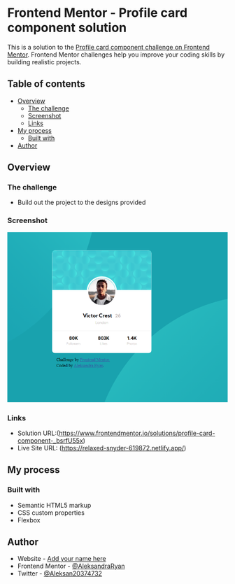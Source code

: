 # Frontend Mentor - Profile card component solution

This is a solution to the [Profile card component challenge on Frontend Mentor](https://www.frontendmentor.io/challenges/profile-card-component-cfArpWshJ). Frontend Mentor challenges help you improve your coding skills by building realistic projects.

## Table of contents

- [Overview](#overview)
  - [The challenge](#the-challenge)
  - [Screenshot](#screenshot)
  - [Links](#links)
- [My process](#my-process)
  - [Built with](#built-with)
- [Author](#author)

## Overview

### The challenge

- Build out the project to the designs provided

### Screenshot

![](/images/profile-card.PNG)

### Links

- Solution URL:(https://www.frontendmentor.io/solutions/profile-card-component-_bsrfU55x)
- Live Site URL: (https://relaxed-snyder-619872.netlify.app/)

## My process

### Built with

- Semantic HTML5 markup
- CSS custom properties
- Flexbox

## Author

- Website - [Add your name here](https://aleksandraryan.com)
- Frontend Mentor - [@AleksandraRyan](https://www.frontendmentor.io/profile/AleksandraRyan)
- Twitter - [@Aleksan20374732](https://twitter.com/Aleksan20374732)
